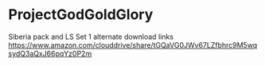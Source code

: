 # ProjectGodGoldGlory
Siberia pack and LS Set 1 alternate download links https://www.amazon.com/clouddrive/share/tGQaVG0JWv67LZfbhrc9M5wqsydQ3aQxJ66pqYz0P2m
